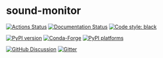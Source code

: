 # sound-monitor

[![Actions Status][actions-badge]][actions-link]
[![Documentation Status][rtd-badge]][rtd-link]
[![Code style: black][black-badge]][black-link]

[![PyPI version][pypi-version]][pypi-link]
[![Conda-Forge][conda-badge]][conda-link]
[![PyPI platforms][pypi-platforms]][pypi-link]

[![GitHub Discussion][github-discussions-badge]][github-discussions-link]
[![Gitter][gitter-badge]][gitter-link]


<!-- prettier-ignore-start -->
[actions-badge]:            https://github.com/kreczko/sound-monitor/workflows/CI/badge.svg
[actions-link]:             https://github.com/kreczko/sound-monitor/actions
[black-badge]:              https://img.shields.io/badge/code%20style-black-000000.svg
[black-link]:               https://github.com/psf/black
[conda-badge]:              https://img.shields.io/conda/vn/conda-forge/sound-monitor
[conda-link]:               https://github.com/conda-forge/sound-monitor-feedstock
[github-discussions-badge]: https://img.shields.io/static/v1?label=Discussions&message=Ask&color=blue&logo=github
[github-discussions-link]:  https://github.com/kreczko/sound-monitor/discussions
[gitter-badge]:             https://badges.gitter.im/https://github.com/kreczko/sound-monitor/community.svg
[gitter-link]:              https://gitter.im/https://github.com/kreczko/sound-monitor/community?utm_source=badge&utm_medium=badge&utm_campaign=pr-badge
[pypi-link]:                https://pypi.org/project/sound-monitor/
[pypi-platforms]:           https://img.shields.io/pypi/pyversions/sound-monitor
[pypi-version]:             https://badge.fury.io/py/sound-monitor.svg
[rtd-badge]:                https://readthedocs.org/projects/sound-monitor/badge/?version=latest
[rtd-link]:                 https://sound-monitor.readthedocs.io/en/latest/?badge=latest
[sk-badge]:                 https://scikit-hep.org/assets/images/Scikit--HEP-Project-blue.svg
<!-- prettier-ignore-end -->

